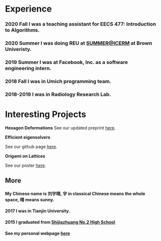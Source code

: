 <!---
# Hi there, I am Erica! 
I am a senior student at the [University of Michigan Ann Arbor](https://umich.edu). 
I major [in Honor Mathematics](https://lsa.umich.edu/math/) and [Computer Science](https://cse.engin.umich.edu/). I am interested in origami, skating, and photography. 
My current favorite game is MindBender. 
--->

# **Experience**

### 2020 Fall I was a teaching assistant for EECS 477: Introduction to Algorithms.

### 2020 Summer I was doing REU at [SUMMER@ICERM](https://icerm.brown.edu/summerug/2020/) at Brown Univeristy.

### 2019 Summer I was at Facebook, Inc. as a software engineering intern.

### 2018 Fall I was in Umich programming team.

### 2018-2019 I was in Radiology Research Lab.



# **Interesting Projects**

**Hexagon Deformations** 
See our updated preprint [here](Hexagon_Project.pdf).


**Efficient eigensolvers**

See our github page [here](https://icerm-efficient-eigensolvers-2020.github.io/EE_with_applications/).

**Origami on Lattices**

See our poster [here](https://sites.lsa.umich.edu/logm/wp-content/uploads/sites/464/2019/08/w19_origami_poster.pdf).



## **More**
#### My Chinese name is 刘宇晴, 宇 in classical Chinese means the whole space, 晴 means sunny.

#### 2017 I was in Tianjin University.

#### 2015 I graduated from [Shijiazhuang No.2 High School]() 



#### See my personal webpage [here](https://erica-liu.github.io/)



